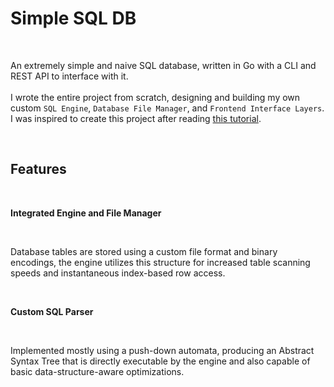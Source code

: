 <h1>Simple SQL DB</h1><p>&nbsp;</p><p>An extremely simple and naive SQL database, written in Go with a CLI and REST API to interface with it.<br><br>I wrote the entire project from scratch, designing and building my own custom <code>SQL Engine</code>, <code>Database File Manager</code>, and <code>Frontend Interface Layers</code>. I was inspired to create this project after reading <a target="_blank" rel="noopener noreferrer" href="https://cstack.github.io/db_tutorial/">this tutorial</a>.</p><p>&nbsp;</p><h2>Features</h2><p>&nbsp;</p><p><strong>Integrated Engine and File Manager</strong></p><p>&nbsp;</p><p>Database tables are stored using a custom file format and binary encodings, the engine utilizes this structure for increased table scanning speeds and instantaneous index-based row access.</p><p>&nbsp;</p><p><strong>Custom SQL Parser</strong></p><p>&nbsp;</p><p>Implemented mostly using a push-down automata, producing an Abstract Syntax Tree that is directly executable by the engine and also capable of basic data-structure-aware optimizations.</p><p>&nbsp;</p><p>&nbsp;</p><p>&nbsp;</p>